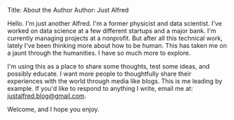 Title: About the Author
Author: Just Alfred

Hello. I'm just another Alfred.
I'm a former physicist and data scientist.
I've worked on data science at a few different startups and a major bank.
I'm currently managing projects at a nonprofit.
But after all this technical work, lately I've been thinking more about how to be human.
This has taken me on a jaunt through the humanities.
I have so much more to explore.

I'm using this as a place to share some thoughts, test some ideas, and possibly educate.
I want more people to thoughtfully share their experiences with the world through media like blogs.
This is me leading by example.
If you'd like to respond to anything I write, email me at:
[justalfred.blog@gmail.com](mailto:justalfred.blog@gmail.com).

Welcome, and I hope you enjoy.
